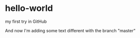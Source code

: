 # hello-world
my first try in GitHub

And now I'm adding some text different with the branch "master"
